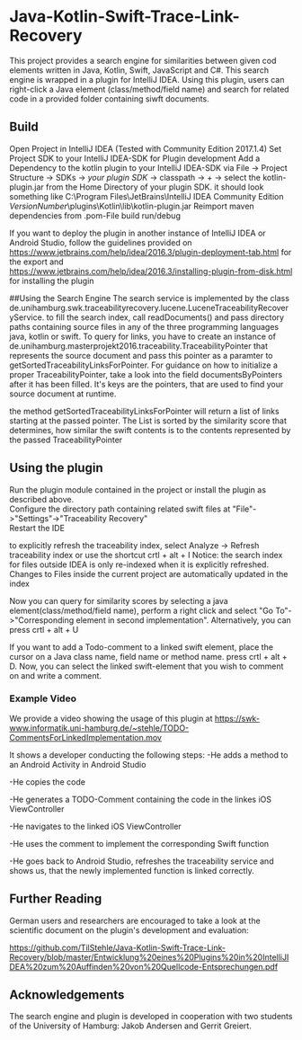 # Java-Kotlin-Swift-Trace-Link-Recovery
This project provides a search engine for similarities between given cod elements written in Java, Kotlin, Swift, JavaScript and C#.
This search engine is wrapped in a plugin for IntelliJ IDEA.
Using this plugin, users can right-click a Java element (class/method/field name) and search for related code in a provided folder containing siwft documents.

## Build

Open Project in IntelliJ IDEA (Tested with Community Edition 2017.1.4) 
Set Project SDK to your IntelliJ IDEA-SDK for Plugin development
Add a Dependency to the kotlin plugin to your IntelliJ IDEA-SDK via File -> Project Structure -> SDKs -> *your plugin SDK* -> classpath -> + -> select the kotlin-plugin.jar from the Home Directory of your plugin SDK. it should look something like 
C:\Program Files\JetBrains\IntelliJ IDEA Community Edition *VersionNumber*\plugins\Kotlin\lib\kotlin-plugin.jar
Reimport maven dependencies from .pom-File
build
run/debug

If you want to deploy the plugin in another instance of IntelliJ IDEA or Android Studio, follow the guidelines provided on   https://www.jetbrains.com/help/idea/2016.3/plugin-deployment-tab.html for the export and   
https://www.jetbrains.com/help/idea/2016.3/installing-plugin-from-disk.html for installing the plugin  

##Using the Search Engine
The search service is implemented by the class de.unihamburg.swk.traceabilityrecovery.lucene.LuceneTraceabilityRecoveryService.
to fill the search index, call readDocuments() and pass directory paths containing source files in any of the three programming languages java, kotlin or swift.
To query for links, you have to create an instance of de.unihamburg.masterprojekt2016.traceability.TraceabilityPointer that represents the source document and pass this pointer as a paramter to getSortedTraceabilityLinksForPointer.
For guidance on how to initialize a proper TraceabilityPointer, take a look into the field documentsByPointers after it has been filled. It's keys are the pointers, that are used to find your source document at runtime.

the method getSortedTraceabilityLinksForPointer will return a list of links starting at the passed pointer. The List is sorted by the similarity score that determines, how similar the swift contents is to the contents represented by the passed TraceabilityPointer

## Using the plugin
Run the plugin module contained in the project or install the plugin as described above.    
Configure the directory path containing related swift files at "File"->"Settings"->"Traceability Recovery"  
Restart the IDE

to explicitly refresh the traceability index, select Analyze -> Refresh traceability index or use the shortcut crtl + alt + I
Notice: the search index for files outside IDEA is only re-indexed when it is explicitly refreshed. Changes to Files inside the current project are automatically updated in the index

Now you can query for similarity scores by selecting a java element(class/method/field name), perform a right click and select  "Go To"->"Corresponding element in second implementation". Alternatively, you can press crtl + alt + U

If you want to add a Todo-comment to a linked swift element, place the cursor on a Java class name, field name or method name. press crtl + alt + D.
Now, you can select the linked swift-element that you wish to comment on and write a comment.

### Example Video
We provide a video showing the usage of this plugin at 
https://swk-www.informatik.uni-hamburg.de/~stehle/TODO-CommentsForLinkedImplementation.mov

It shows a developer conducting the following steps:
-He adds a method to an Android Activity in Android Studio

-He copies the code

-He generates a TODO-Comment containing the code in the linkes iOS ViewController

-He navigates to the linked iOS ViewController

-He uses the comment to implement the corresponding Swift function

-He goes back to Android Studio, refreshes the traceability service and shows us, that the newly implemented function is linked correctly.

## Further Reading
German users and researchers are encouraged to take a look at the scientific document on the plugin's development and evaluation:

https://github.com/TilStehle/Java-Kotlin-Swift-Trace-Link-Recovery/blob/master/Entwicklung%20eines%20Plugins%20in%20IntelliJIDEA%20zum%20Auffinden%20von%20Quellcode-Entsprechungen.pdf

## Acknowledgements
The search engine and plugin is developed in cooperation with two students of the University of Hamburg:
Jakob Andersen and Gerrit Greiert.
